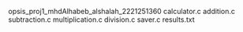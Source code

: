 opsis_proj1_mhdAlhabeb_alshalah_2221251360
calculator.c
addition.c
subtraction.c
multiplication.c
division.c
saver.c
results.txt
